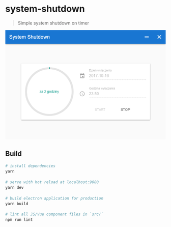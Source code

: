 # system-shutdown

> Simple system shutdown on timer

![System Shutdown](docs/shutdown_at_work.png)

## Build 
``` bash
# install dependencies
yarn

# serve with hot reload at localhost:9080
yarn dev

# build electron application for production
yarn build

# lint all JS/Vue component files in `src/`
npm run lint
```